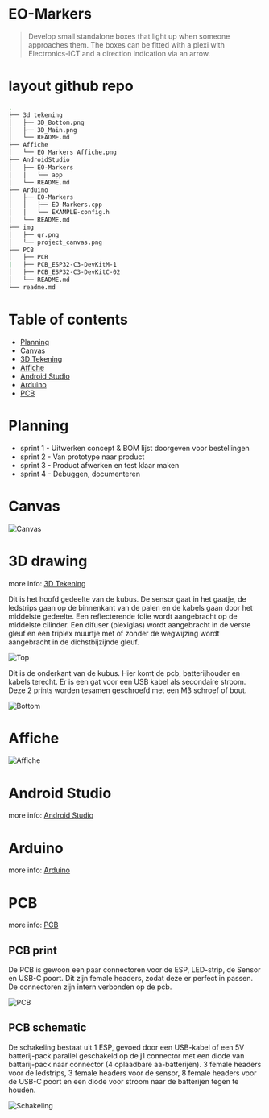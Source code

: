 # **EO-Markers**

> Develop small standalone boxes that light up when someone approaches them.
> The boxes can be fitted with a plexi with Electronics-ICT and a
> direction indication via an arrow.

# layout github repo

```bash
.
├── 3d tekening
│   ├── 3D_Bottom.png
│   ├── 3D_Main.png
│   └── README.md
├── Affiche
│   └── EO Markers Affiche.png
├── AndroidStudio
│   ├── EO-Markers
│   │   └── app
│   └── README.md
├── Arduino
│   ├── EO-Markers
│   │   ├── EO-Markers.cpp
│   │   └── EXAMPLE-config.h
│   └── README.md
├── img
│   ├── qr.png
│   └── project_canvas.png
├── PCB
│   ├── PCB
|   ├── PCB_ESP32-C3-DevKitM-1
│   ├── PCB_ESP32-C3-DevKitC-02
│   └── README.md
└── readme.md
```

# Table of contents

- [Planning](#planning)
- [Canvas](#canvas)
- [3D Tekening](#3d-drawing)
- [Affiche](#affiche)
- [Android Studio](#android-studio)
- [Arduino](#arduino)
- [PCB](#pcb)


# Planning

- sprint 1 - Uitwerken concept & BOM lijst doorgeven voor bestellingen
- sprint 2 - Van prototype naar product
- sprint 3 - Product afwerken en test klaar maken
- sprint 4 - Debuggen, documenteren

# Canvas

![Canvas](./img/project_canvas.png "Canvas")

# 3D drawing 

more info: [3D Tekening](./3d%20tekening/readme.md)

Dit is het hoofd gedeelte van de kubus. De sensor gaat in het gaatje, de ledstrips gaan op de binnenkant van de palen en de kabels gaan door het middelste gedeelte. Een reflecterende folie wordt aangebracht op de middelste cilinder. Een difuser (plexiglas) wordt aangebracht in de verste gleuf en een triplex muurtje met of zonder de wegwijzing wordt aangebracht in de dichstbijzijnde gleuf.

![Top](./3d%20tekening/3D_Main.png "top")

Dit is de onderkant van de kubus. Hier komt de pcb, batterijhouder en kabels terecht. Er is een gat voor een USB kabel als secondaire stroom. Deze 2 prints worden tesamen geschroefd met een M3 schroef of bout.

![Bottom](./3d%20tekening/3D_Bottom.png "bottom")

# Affiche

![Affiche](./Affiche/EO%20Markers%20Affiche.png "Affiche")

# Android Studio

more info: [Android Studio](./AndroidStudio/README.md)

# Arduino

more info: [Arduino](./Arduino/README.md)

# PCB

more info: [PCB](./PCB/README.md)

## PCB print

De PCB is gewoon een paar connectoren voor de ESP, LED-strip, de Sensor en USB-C poort. Dit zijn female headers, zodat deze er perfect in passen. De connectoren zijn intern verbonden op de pcb. 

![PCB](./PCB/PCB_ESP32-C3-DevKitC-02/PCB.png "PCB")

## PCB schematic

De schakeling bestaat uit 1 ESP, gevoed door een USB-kabel of een 5V batterij-pack parallel geschakeld op de j1 connector met een diode van battarij-pack naar connector (4 oplaadbare aa-batterijen). 3 female headers voor de ledstrips, 3 female headers voor de sensor, 8 female headers voor de USB-C poort en een diode voor stroom naar de batterijen tegen te houden.

![Schakeling](./PCB/PCB_ESP32-C3-DevKitC-02/sch.png "Schakeling")